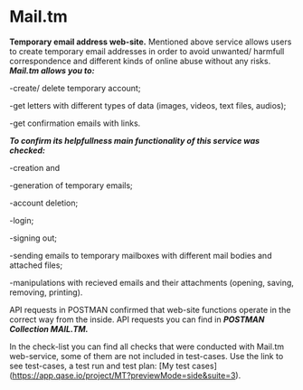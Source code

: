 # Mail.tm
**Temporary email address web-site.**
Mentioned above service allows users to create temporary email addresses in order to avoid unwanted/ harmfull correspondence and different kinds of online abuse without any risks.
***Mail.tm allows you to:***

 -create/ delete temporary account; 
 
 -get letters with different types of data (images, videos, text files, audios);
 
 -get confirmation emails with links.
 

***To confirm its helpfullness main functionality of this service was checked:*** 

-creation and 

-generation of temporary emails;

-account deletion; 

-login;

-signing out;

-sending emails to temporary mailboxes with different mail bodies and attached files;

-manipulations with recieved emails and their attachments (opening, saving, removing, printing).
  

API requests in POSTMAN confirmed that web-site functions operate in the correct way from the inside. API requests you can find in ***POSTMAN Collection MAIL.TM.*** 

In the check-list you can find all checks that were conducted with Mail.tm web-service, some of them are not included in test-cases. Use the link to see test-cases, a test run and test plan:
[My test cases] (https://app.qase.io/project/MT?previewMode=side&suite=3).
